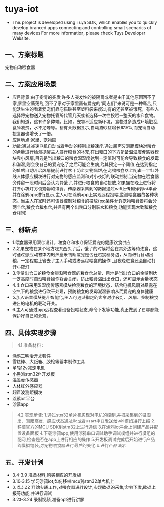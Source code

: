 # tuya-iot
* This project is developed using Tuya SDK, which enables you to quickly develop branded apps connecting and controlling smart scenarios of many devices.For more information, please check Tuya Developer Website.
## 一、方案标题
宠物自动喂食器
## 二、方案应用场景
* 应用背景:由于疫情的突发,许多人突发性的被隔离或者是由于其他原因回不了家,家里空荡荡的,回不了家对于家里面有爱宠的"同志们"来说可是一种痛苦,只能活生生的看着爱宠们靠吃猫砂甚至塑料袋来度过,有的还甚至被饿死。有些人选择将宠物送入宠物托管所代管几天或者选择一次性投喂一整天的水和食物。我们知道，这有许多弊端。比如，宠物不适应新环境，食物过多造成环境脏乱食物浪费，水不足等等。据有关数据显示,自动猫砂盆增长879%,而宠物自动投食器也增长了一倍。
* 应用地点:家里、宠物园
* 功能:通过减速电机自动或者手动的控制出粮速度,通过超声波测距模块对粮食的余量进行检测提醒主人进行粮食的补充,在出粮口的下方配备温湿度传感器模块和小风扇,目的是当出粮口的粮食温湿度达到一定值时可能会导致粮食的发霉和潮湿,则会使自己的爱宠吃了之后可能会生病,给其预定一个阈值,在达到指定的值后自动开启风扇提前进行吹干防止实物腐烂,在宠物喂食器上配备一个红外线人体感应模块进行对宠物的感应监测和对小夜灯的联动控制,当宠物在喂食器旁停留一段时间后会认为其饿了,并进行粮食的自动投放,如果猫在晚上进行将打开小夜灯方便宠物的进食。传感器采集到的数据通过wifi上传到涂鸦iot平台并在涂鸦app进行显示,主人可在涂鸦app上实现远程投喂,监测喂食器的各种状态。当主人在家时还可语音控制对粮食的投放(ps:条件允许宠物喂食器将会分两个仓,粮食仓和水仓,并且有两个出粮口分别装水和粮食,功能实现大致和粮食仓相同)
## 三、创新点
* 1.喂食器采用双仓设计，粮食仓和水仓保证爱宠的健康饮食供应
* 2.如果宠物在某个地方吃东西久了后，饿了的时候将会在其旁边等待进食，这时通过感应动物体内的热量来判断爱宠是否在喂食器身边，从而进行自动出粮，一定程度上省去了主人手动或者远程喂食的操作
,且夜晚进食还会自动打开小夜灯
* 3.测量出仓口的粮食余量和喂食器的粮食仓总量，目地是当出仓口的余量到达一定高度时自动喂食操作将会关闭，防止粮食溢出出仓口，还可显示余量状态
* 4.出仓口采用温湿度传感器模块检测粮食的环境状态，结合电机风扇对暴露在空气下的粮食进行吹干处理，预防粮食的发霉潮湿影响从而爱宠的身体健康
* 5.加入语音模块提升智能化,主人可通过指定的命令对小夜灯、风扇、控制粮食进出的电机的联动开关。
* 6.主人可通过app远程查看设备投喂状态,命令下发等功能,真正做到了在哪都能保护好自己的爱宠。
## 四、具体实现步骤
> 4.1 准备材料 :
* 涂鸦三明治开发套件
* 雪糕棒、大纸箱、胶枪等基本制作工具
* 单轴12v减速电机
* 小熊派stm32f4开发板
* 温湿度传感器
* 人体红外感应器
* 超声波测距模块
* 涂鸦iot平台
* 涂鸦app
> 4.2 实现步骤:
> 1.通过stm32单片机实现对电机的控制,并把采集到的温湿度、测距高度、感应状态通过iic或者usart串口发送给wifi模组进行上报
> 2.移植官方的MCU SDK到stm32上进行通信
> 3.在涂鸦iot平台上创建产品并配置设备面板
> 4.下载涂鸦app,使用涂鸦串口调试助手调试模组并进行模组的配网,检查是否在app上进行相应的操作
> 5.开发板调试完成后开始进行产品的模拟组装,对宠物喂食器进行最后的美化
> 6.进行产品演示
## 五、开发计划
* 3.4-3.9 准备材料,购买相应的开发板
* 3.10-3.15 学习涂鸦iot,如何移植mcu到stm32单片机上
* 3.15.3.22 开始实践工作,对喂食器进行设计,实现数据的采集,命令下发,数据上报等功能,并进行调试
* 3.23-3.24 录制视频,准备ppt进行讲解
